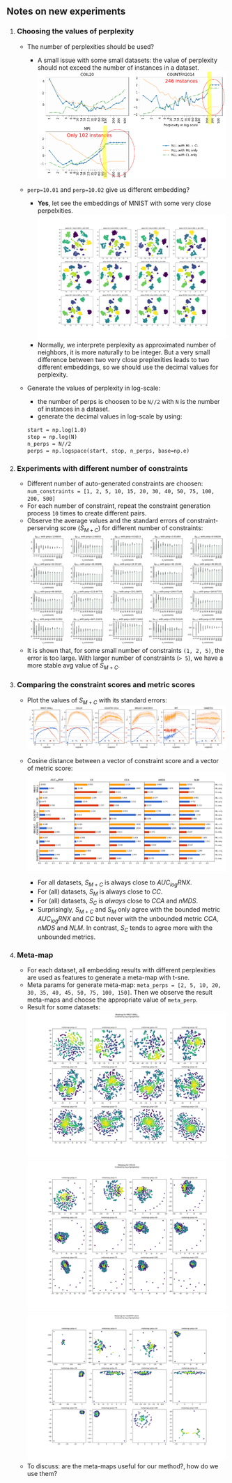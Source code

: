 ## Notes on new experiments

1. ### Choosing the values of perplexity

    + The number of perplexities should be used?        
        * A small issue with some small datasets: the value of perplexity should not exceed the number of instances in a dataset.
        ![](../plots/problem_perp_with_small_dataset.png)
    
    + `perp=10.01` and `perp=10.02` give us different embedding?
        * **Yes**, let see the embeddings of MNIST with some very close perpelxities.
        ![](../plots/[MNIST-SMALL]different_perp.png)
        * Normally, we interprete perplexity as approximated number of neighbors, it is more naturally to be integer. But a very small difference between two very close preplexities leads to two different embeddings, so we should use the decimal values for perplexity.
    
    + Generate the values of perplexity in log-scale:
        * the number of perps is choosen to be `N//2` with `N` is the number of instances in a dataset.
        * generate the decimal values in log-scale by using:
        ```
        start = np.log(1.0)
        stop = np.log(N)
        n_perps = N//2
        perps = np.logspace(start, stop, n_perps, base=np.e)
        ```

1. ### Experiments with different number of constraints
    + Different number of auto-generated constraints are choosen:
    `num_constraints = [1, 2, 5, 10, 15, 20, 30, 40, 50, 75, 100, 200, 500]`
    + For each number of constraint, repeat the constraint generation process `10` times to create different pairs.
    + Observe the average values and the standard errors of constraint-perserving score ($S_{M+C}$) for different number of constraints:
    ![](../plots/[MNIST-SMALL]S_all_nconstraints_more.png)
    + It is shown that, for some small number of constraints `(1, 2, 5)`, the error is too large. With larger number of constraints (`> 5`), we have a more stable avg value of $S_{M+C}$.

1. ### Comparing the constraint scores and metric scores
    + Plot the values of $S_{M+C}$ with its standard errors:
    ![](../plots/[ALL]constraint_scores.png)
    
    + Cosine distance between a vector of constraint score and a vector of metric score:
    ![](../plots/[ALL]cosine_distance.png)
        * For all datasets, $S_{M+C}$ is always close to $AUC_{log}RNX$.
        * For (all) datasets, $S_M$ is always close to $CC$.
        * For (all) datasets, $S_C$ is _always_ close to $CCA$ and $nMDS$.
        * Surprisingly, $S_{M+C}$ and $S_M$ only agree with the bounded metric $AUC_{log}RNX$ and $CC$ but never with the unbounded metric $CCA, nMDS$ and $NLM$. In contrast, $S_C$ tends to agree more with the unbounded metrics.


1. ### Meta-map
    + For each dataset, all embedding results with different perplexities are used as features to generate a meta-map with t-sne.
    + Meta params for generate meta-map: `meta_perps = [2, 5, 10, 20, 30, 35, 40, 45, 50, 75, 100, 150]`. Then we observe the result meta-maps and choose the appropriate value of `meta_perp`.
    + Result for some datasets:
    ![](../plots/[MNIST-SMALL]metamap.png)
    ![](../plots/[COIL20]metamap.png)
    ![](../plots/[COUNTRY-2014]metamap.png)
    + To discuss: are the meta-maps useful for our method?, how do we use them?        